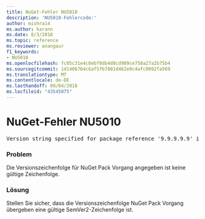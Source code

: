 ```yaml
---
title: NuGet-Fehler NU5010
description: 'NU5010-Fehlercode:'
author: mishra14
ms.author: karann
ms.date: 8/3/2018
ms.topic: reference
ms.reviewer: anangaur
f1_keywords:
- NU5010
ms.openlocfilehash: fc05c31e4c0ebf0db4d8cd909ce758a27a2b75b4
ms.sourcegitcommit: 1d1406764c6af5fb7801d462e0c4afc9092fa569
ms.translationtype: MT
ms.contentlocale: de-DE
ms.lasthandoff: 09/04/2018
ms.locfileid: "43545075"
---
```

# <a name="nuget-error-nu5010"></a>NuGet-Fehler NU5010
<pre>Version string specified for package reference '9.9.9.9.9' is invalid.</pre>

### <a name="issue"></a>Problem

Die Versionszeichenfolge für NuGet Pack Vorgang angegeben ist keine gültige Zeichenfolge.


### <a name="solution"></a>Lösung

Stellen Sie sicher, dass die Versionszeichenfolge NuGet Pack Vorgang übergeben eine gültige SemVer2-Zeichenfolge ist.

